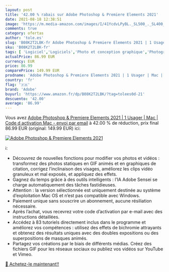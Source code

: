 ```yaml
---
layout: post
title: '42.00 % rabais sur Adobe Photoshop & Premiere Elements 2021'
date: 2021-08-18 12:38:51
image: 'https://m.media-amazon.com/images/I/41YcdvLPyBL._SL500_._SL400_.jpg'
comments: true
category: ofertas
author: 'tole.es'
slug: 'B08K2T2LBK-fr Adobe Photoshop & Premiere Elements 2021 | 1 Usager | Mac...'
sku: 'B08K2T2LBK-fr'
tags: [ 'Logiciel','Logiciels','Photo et conception graphique','Photographie','adobe', ]
actualPrice: 86.99 EUR
currency: EUR
price: 86.99
comparePrice: 149.99 EUR
prodname: 'Adobe Photoshop & Premiere Elements 2021 | 1 Usager | Mac | Code d activation Mac - envoi par email'
country: 'fr'
flag: '🇫🇷'
brand: 'Adobe'
buyurl: 'https://www.amazon.fr/dp/B08K2T2LBK/?tag=tolees0d-21'
descuento: '42.00'
average: '86.99'
---
```


Vous avez [Adobe Photoshop & Premiere Elements 2021 | 1 Usager | Mac | Code d activation Mac - envoi par email](https://www.amazon.fr/dp/B08K2T2LBK/?tag=tolees0d-21)  à  42.00 % de réduction, prix final  86.99 EUR (original: 149.99 EUR) ici:

[![Adobe Photoshop & Premiere Elements 2021](https://m.media-amazon.com/images/I/41YcdvLPyBL._SL500_._SL400_.jpg)](https://www.amazon.fr/dp/B08K2T2LBK/?tag=tolees0d-21)

ℹ️:

- Découvrez de nouvelles fonctions pour modifier vos photos et vidéos : transformez des photos statiques en GIF animés et en graphiques de citation, corrigez l’inclinaison des visages, améliorez les clips vidéo granuleux et mal exposés, et appliquez des effets.
- Gagnez du temps grâce à des outils intelligents : l’IA Adobe Sensei se charge automatiquement des tâches fastidieuses.
- Attention : la version sélectionnée est uniquement destinée au système d’exploitation Mac OS et n’est pas compatible avec Windows.
- Paiement unique sans souscrire un abonnement, aucune résiliation nécessaire.
- Après l’achat, vous recevrez votre code d’activation par e-mail avec des instructions détaillées.
- Accédez à 83 tutoriels directement inclus dans le programme et améliorez vos compétences : utilisez des effets de bichromie attrayants et obtenez des résultats uniques avec des doubles expositions ou des superpositions de masques animés.
- Partagez vos créations par le biais de différents médias. Créez des fichiers GIF pour les réseaux sociaux ou publiez vos vidéos sur YouTube et Vimeo.

[🛒 Achetez-le maintenant!!](https://www.amazon.fr/dp/B08K2T2LBK/?tag=tolees0d-21)
